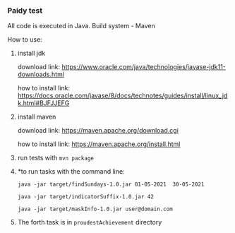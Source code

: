 ### Paidy test
All code is executed in Java. Build system - Maven

How to use:
1) install jdk

    download link:
    https://www.oracle.com/java/technologies/javase-jdk11-downloads.html

    how to install link:
    https://docs.oracle.com/javase/8/docs/technotes/guides/install/linux_jdk.html#BJFJJEFG

2) install maven

    download link: https://maven.apache.org/download.cgi

    how to install link: https://maven.apache.org/install.html

3) run tests with `mvn package`

4) *to run tasks with the command line:

    `java -jar target/findSundays-1.0.jar 01-05-2021  30-05-2021`
    
    `java -jar target/indicatorSuffix-1.0.jar 42`
    
    `java -jar target/maskInfo-1.0.jar user@domain.com`
    
5) The forth task is in `proudestAchievement` directory
    




